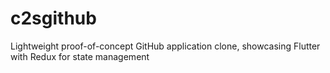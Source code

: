 # c2sgithub

Lightweight proof-of-concept GitHub application clone, showcasing Flutter with Redux for state management
